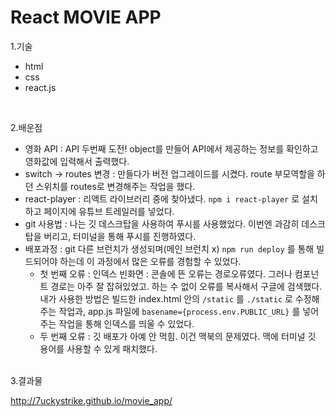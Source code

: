 # React MOVIE APP

1.기술
 - html
 - css
 - react.js
 
<br/>


2.배운점
 - 영화 API : API 두번째 도전! object를 만들어 API에서 제공하는 정보를 확인하고 영화값에 입력해서 출력했다.
 - switch -> routes 변경 : 만들다가 버전 업그레이드를 시켰다. route 부모역할을 하던 스위치를 routes로 변경해주는 작업을 했다.
 - react-player : 리액트 라이브러리 중에 찾아냈다. `npm i react-player` 로 설치하고 페이지에 유튜브 트레일러를 넣었다.
 - git 사용법 : 나는 깃 데스크탑을 사용하여 푸시를 사용했었다. 이번엔 과감히 데스크탑을 버리고, 터미널을 통해 푸시를 진행하였다. 
 - 배포과정 : git 다른 브런치가 생성되며(메인 브런치 x) `npm run deploy` 를 통해 빌드되어야 하는데 이 과정에서 많은 오류를 경험할 수 있었다. 
    - 첫 번째 오류 : 인덱스 빈화면 : 콘솔에 뜬 오류는 경로오류였다. 그러나 컴포넌트 경로는 아주 잘 잡혀있었고. 하는 수 없이 오류를 복사해서 구글에 검색했다. 내가 사용한 방법은 빌드한 index.html 안의  `/static` 를 `./static` 로 수정해주는 작업과, app.js 파일에 `basename={process.env.PUBLIC_URL}` 를 넣어주는 작업을 통해 인덱스를 띄울 수 있었다. 
    - 두 번째 오류 : 깃 배포가 아예 안 먹힘. 이건 맥북의 문제였다. 맥에 터미널 깃 용어를 사용할 수 있게 패치했다.
    
<br/>
3.결과물

http://7uckystrike.github.io/movie_app/

